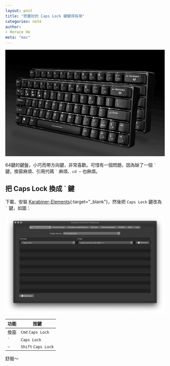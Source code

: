 ```yaml
---
layout: post
title: "把塵封的 Caps Lock 鍵變得有用"
categories: note
author:
- Horace Ho
meta: "mac"
---
```


![64-key-keyboard](/assets/img/keyboard-64-keys.png)

64鍵的鍵盤，小巧而帶方向鍵，非常喜歡。可惜有一個問題，因為缺了一個 `` ` `` 鍵，換窗麻煩、引用代碼 `` ` `` 麻煩、`cd ~` 也麻煩。

## 把 Caps Lock 換成 ` 鍵

下載、安裝 [Karabiner-Elements](https://karabiner-elements.pqrs.org/){:target="_blank"}，然後把 `Caps Lock` 鍵改為 `` ` `` 鍵，如圖：

![karabiner-elements](/assets/img/keyboard-mapping-caplocks-to-grave-accent.png)

功能     | 按鍵
------- | -----------------
換窗     | `Cmd` `Caps Lock`   
`` ` `` | `Caps Lock`
`~`     | `Shift` `Caps Lock`

舒服～
